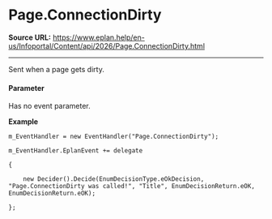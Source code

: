 # Page.ConnectionDirty

**Source URL:** https://www.eplan.help/en-us/Infoportal/Content/api/2026/Page.ConnectionDirty.html

---

Sent when a page gets dirty.

#### **Parameter**

Has no event parameter.

**Example**

```
m_EventHandler = new EventHandler("Page.ConnectionDirty");

m_EventHandler.EplanEvent += delegate

{

    new Decider().Decide(EnumDecisionType.eOkDecision, "Page.ConnectionDirty was called!", "Title", EnumDecisionReturn.eOK, EnumDecisionReturn.eOK);

};

```